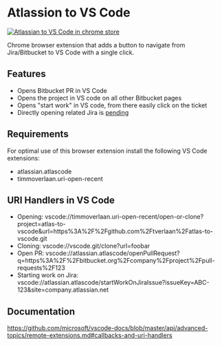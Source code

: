 # Atlassion to VS Code

[![Atlassian to VS Code in chrome store](https://img.shields.io/chrome-web-store/v/addmboihofpaognchiciamhmfdmfbipd)](https://chrome.google.com/webstore/detail/atlassian-to-vs-code/addmboihofpaognchiciamhmfdmfbipd)

Chrome browser extension that adds a button to navigate from Jira/Bitbucket to VS Code with a single click.

## Features

  * Opens Bitbucket PR in VS Code
  * Opens the project in VS code on all other Bitbucket pages
  * Opens "start work" in VS code, from there easily click on the ticket
  * Directly opening related Jira is [pending](https://bitbucket.org/atlassianlabs/atlascode/pull-requests/965)

## Requirements

For optimal use of this browser extension install the following VS Code extensions:

  * atlassian.atlascode
  * timmoverlaan.uri-open-recent

## URI Handlers in VS Code

  * Opening: vscode://timmoverlaan.uri-open-recent/open-or-clone?project=atlas-to-vscode&url=https%3A%2F%2Fgithub.com%2Ftverlaan%2Fatlas-to-vscode.git
  * Cloning: vscode://vscode.git/clone?url=foobar
  * Open PR: vscode://atlassian.atlascode/openPullRequest?q=https%3A%2F%2Fbitbucket.org%2Fcompany%2Fproject%2Fpull-requests%2F123
  * Starting work on Jira: vscode://atlassian.atlascode/startWorkOnJiraIssue?issueKey=ABC-123&site=company.atlassian.net

## Documentation

https://github.com/microsoft/vscode-docs/blob/master/api/advanced-topics/remote-extensions.md#callbacks-and-uri-handlers

